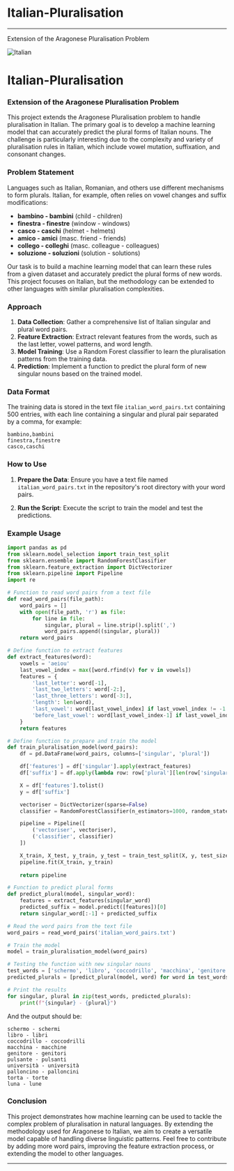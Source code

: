 # Italian-Pluralisation

---
Extension of the Aragonese Pluralisation Problem

![Italian](https://github.com/AndrewBulata/Italian-Pluralisation/assets/64040990/35beb51f-c097-4117-abce-153deeca5571)



# Italian-Pluralisation

### Extension of the Aragonese Pluralisation Problem


This project extends the Aragonese Pluralisation problem to handle pluralisation in Italian. The primary goal is to develop a machine learning model that can accurately predict the plural forms of Italian nouns. The challenge is particularly interesting due to the complexity and variety of pluralisation rules in Italian, which include vowel mutation, suffixation, and consonant changes.

### Problem Statement

Languages such as Italian, Romanian, and others use different mechanisms to form plurals. Italian, for example, often relies on vowel changes and suffix modifications:

- **bambino - bambini** (child - children)
- **finestra - finestre** (window - windows)
- **casco - caschi** (helmet - helmets)
- **amico - amici** (masc. friend - friends)
- **collego - colleghi** (masc. colleague - colleagues)
- **soluzione - soluzioni** (solution - solutions)


Our task is to build a machine learning model that can learn these rules from a given dataset and accurately predict the plural forms of new words. This project focuses on Italian, but the methodology can be extended to other languages with similar pluralisation complexities.

### Approach

1. **Data Collection**: Gather a comprehensive list of Italian singular and plural word pairs.
2. **Feature Extraction**: Extract relevant features from the words, such as the last letter, vowel patterns, and word length.
3. **Model Training**: Use a Random Forest classifier to learn the pluralisation patterns from the training data.
4. **Prediction**: Implement a function to predict the plural form of new singular nouns based on the trained model.

### Data Format

The training data is stored in the text file `italian_word_pairs.txt` containing 500 entries, with each line containing a singular and plural pair separated by a comma, for example:

```
bambino,bambini
finestra,finestre
casco,caschi
```

### How to Use

1. **Prepare the Data**: Ensure you have a text file named `italian_word_pairs.txt` in the repository's root directory with your word pairs.

2. **Run the Script**: Execute the script to train the model and test the predictions.

### Example Usage

```python
import pandas as pd
from sklearn.model_selection import train_test_split
from sklearn.ensemble import RandomForestClassifier
from sklearn.feature_extraction import DictVectorizer
from sklearn.pipeline import Pipeline
import re

# Function to read word pairs from a text file
def read_word_pairs(file_path):
    word_pairs = []
    with open(file_path, 'r') as file:
        for line in file:
            singular, plural = line.strip().split(',')
            word_pairs.append((singular, plural))
    return word_pairs

# Define function to extract features
def extract_features(word):
    vowels = 'aeiou'
    last_vowel_index = max([word.rfind(v) for v in vowels])
    features = {
        'last_letter': word[-1],
        'last_two_letters': word[-2:],
        'last_three_letters': word[-3:],
        'length': len(word),
        'last_vowel': word[last_vowel_index] if last_vowel_index != -1 else '',
        'before_last_vowel': word[last_vowel_index-1] if last_vowel_index > 0 else ''
    }
    return features

# Define function to prepare and train the model
def train_pluralisation_model(word_pairs):
    df = pd.DataFrame(word_pairs, columns=['singular', 'plural'])

    df['features'] = df['singular'].apply(extract_features)
    df['suffix'] = df.apply(lambda row: row['plural'][len(row['singular']):], axis=1)

    X = df['features'].tolist()
    y = df['suffix']

    vectoriser = DictVectorizer(sparse=False)
    classifier = RandomForestClassifier(n_estimators=1000, random_state=23)

    pipeline = Pipeline([
        ('vectoriser', vectoriser),
        ('classifier', classifier)
    ])

    X_train, X_test, y_train, y_test = train_test_split(X, y, test_size=0.2, random_state=23)
    pipeline.fit(X_train, y_train)
    
    return pipeline

# Function to predict plural forms
def predict_plural(model, singular_word):
    features = extract_features(singular_word)
    predicted_suffix = model.predict([features])[0]
    return singular_word[:-1] + predicted_suffix

# Read the word pairs from the text file
word_pairs = read_word_pairs('italian_word_pairs.txt')

# Train the model
model = train_pluralisation_model(word_pairs)

# Testing the function with new singular nouns
test_words = ['schermo', 'libro', 'coccodrillo', 'macchina', 'genitore', 'pulsante', 'università', 'palloncino', 'torta', 'luna']
predicted_plurals = [predict_plural(model, word) for word in test_words]

# Print the results
for singular, plural in zip(test_words, predicted_plurals):
    print(f"{singular} - {plural}")
```

And the output should be:

```
schermo - schermi
libro - libri
coccodrillo - coccodrilli
macchina - macchine
genitore - genitori
pulsante - pulsanti
università - università
palloncino - palloncini
torta - torte
luna - lune
```
### Conclusion

This project demonstrates how machine learning can be used to tackle the complex problem of pluralisation in natural languages. By extending the methodology used for Aragonese to Italian, we aim to create a versatile model capable of handling diverse linguistic patterns. Feel free to contribute by adding more word pairs, improving the feature extraction process, or extending the model to other languages.

---
